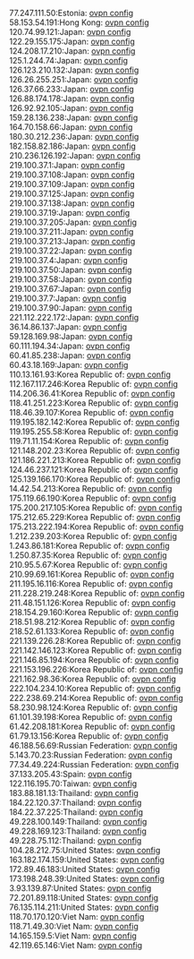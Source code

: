77.247.111.50:Estonia: [ovpn config](vpn/77_247_111_50.ovpn)  
58.153.54.191:Hong Kong: [ovpn config](vpn/58_153_54_191.ovpn)  
120.74.99.121:Japan: [ovpn config](vpn/120_74_99_121.ovpn)  
122.29.155.175:Japan: [ovpn config](vpn/122_29_155_175.ovpn)  
124.208.17.210:Japan: [ovpn config](vpn/124_208_17_210.ovpn)  
125.1.244.74:Japan: [ovpn config](vpn/125_1_244_74.ovpn)  
126.123.210.132:Japan: [ovpn config](vpn/126_123_210_132.ovpn)  
126.26.255.251:Japan: [ovpn config](vpn/126_26_255_251.ovpn)  
126.37.66.233:Japan: [ovpn config](vpn/126_37_66_233.ovpn)  
126.88.174.178:Japan: [ovpn config](vpn/126_88_174_178.ovpn)  
126.92.92.105:Japan: [ovpn config](vpn/126_92_92_105.ovpn)  
159.28.136.238:Japan: [ovpn config](vpn/159_28_136_238.ovpn)  
164.70.158.66:Japan: [ovpn config](vpn/164_70_158_66.ovpn)  
180.30.212.236:Japan: [ovpn config](vpn/180_30_212_236.ovpn)  
182.158.82.186:Japan: [ovpn config](vpn/182_158_82_186.ovpn)  
210.236.126.192:Japan: [ovpn config](vpn/210_236_126_192.ovpn)  
219.100.37.1:Japan: [ovpn config](vpn/219_100_37_1.ovpn)  
219.100.37.108:Japan: [ovpn config](vpn/219_100_37_108.ovpn)  
219.100.37.109:Japan: [ovpn config](vpn/219_100_37_109.ovpn)  
219.100.37.125:Japan: [ovpn config](vpn/219_100_37_125.ovpn)  
219.100.37.138:Japan: [ovpn config](vpn/219_100_37_138.ovpn)  
219.100.37.19:Japan: [ovpn config](vpn/219_100_37_19.ovpn)  
219.100.37.205:Japan: [ovpn config](vpn/219_100_37_205.ovpn)  
219.100.37.211:Japan: [ovpn config](vpn/219_100_37_211.ovpn)  
219.100.37.213:Japan: [ovpn config](vpn/219_100_37_213.ovpn)  
219.100.37.22:Japan: [ovpn config](vpn/219_100_37_22.ovpn)  
219.100.37.4:Japan: [ovpn config](vpn/219_100_37_4.ovpn)  
219.100.37.50:Japan: [ovpn config](vpn/219_100_37_50.ovpn)  
219.100.37.58:Japan: [ovpn config](vpn/219_100_37_58.ovpn)  
219.100.37.67:Japan: [ovpn config](vpn/219_100_37_67.ovpn)  
219.100.37.7:Japan: [ovpn config](vpn/219_100_37_7.ovpn)  
219.100.37.90:Japan: [ovpn config](vpn/219_100_37_90.ovpn)  
221.112.222.172:Japan: [ovpn config](vpn/221_112_222_172.ovpn)  
36.14.86.137:Japan: [ovpn config](vpn/36_14_86_137.ovpn)  
59.128.169.98:Japan: [ovpn config](vpn/59_128_169_98.ovpn)  
60.111.194.34:Japan: [ovpn config](vpn/60_111_194_34.ovpn)  
60.41.85.238:Japan: [ovpn config](vpn/60_41_85_238.ovpn)  
60.43.18.169:Japan: [ovpn config](vpn/60_43_18_169.ovpn)  
110.13.161.93:Korea Republic of: [ovpn config](vpn/110_13_161_93.ovpn)  
112.167.117.246:Korea Republic of: [ovpn config](vpn/112_167_117_246.ovpn)  
114.206.36.41:Korea Republic of: [ovpn config](vpn/114_206_36_41.ovpn)  
118.41.251.223:Korea Republic of: [ovpn config](vpn/118_41_251_223.ovpn)  
118.46.39.107:Korea Republic of: [ovpn config](vpn/118_46_39_107.ovpn)  
119.195.182.142:Korea Republic of: [ovpn config](vpn/119_195_182_142.ovpn)  
119.195.255.58:Korea Republic of: [ovpn config](vpn/119_195_255_58.ovpn)  
119.71.11.154:Korea Republic of: [ovpn config](vpn/119_71_11_154.ovpn)  
121.148.202.23:Korea Republic of: [ovpn config](vpn/121_148_202_23.ovpn)  
121.186.221.213:Korea Republic of: [ovpn config](vpn/121_186_221_213.ovpn)  
124.46.237.121:Korea Republic of: [ovpn config](vpn/124_46_237_121.ovpn)  
125.139.166.170:Korea Republic of: [ovpn config](vpn/125_139_166_170.ovpn)  
14.42.54.213:Korea Republic of: [ovpn config](vpn/14_42_54_213.ovpn)  
175.119.66.190:Korea Republic of: [ovpn config](vpn/175_119_66_190.ovpn)  
175.200.217.105:Korea Republic of: [ovpn config](vpn/175_200_217_105.ovpn)  
175.212.65.229:Korea Republic of: [ovpn config](vpn/175_212_65_229.ovpn)  
175.213.222.194:Korea Republic of: [ovpn config](vpn/175_213_222_194.ovpn)  
1.212.239.203:Korea Republic of: [ovpn config](vpn/1_212_239_203.ovpn)  
1.243.86.181:Korea Republic of: [ovpn config](vpn/1_243_86_181.ovpn)  
1.250.87.35:Korea Republic of: [ovpn config](vpn/1_250_87_35.ovpn)  
210.95.5.67:Korea Republic of: [ovpn config](vpn/210_95_5_67.ovpn)  
210.99.69.161:Korea Republic of: [ovpn config](vpn/210_99_69_161.ovpn)  
211.195.16.116:Korea Republic of: [ovpn config](vpn/211_195_16_116.ovpn)  
211.228.219.248:Korea Republic of: [ovpn config](vpn/211_228_219_248.ovpn)  
211.48.151.126:Korea Republic of: [ovpn config](vpn/211_48_151_126.ovpn)  
218.154.29.160:Korea Republic of: [ovpn config](vpn/218_154_29_160.ovpn)  
218.51.98.212:Korea Republic of: [ovpn config](vpn/218_51_98_212.ovpn)  
218.52.61.133:Korea Republic of: [ovpn config](vpn/218_52_61_133.ovpn)  
221.139.226.28:Korea Republic of: [ovpn config](vpn/221_139_226_28.ovpn)  
221.142.146.123:Korea Republic of: [ovpn config](vpn/221_142_146_123.ovpn)  
221.146.85.194:Korea Republic of: [ovpn config](vpn/221_146_85_194.ovpn)  
221.153.196.226:Korea Republic of: [ovpn config](vpn/221_153_196_226.ovpn)  
221.162.98.36:Korea Republic of: [ovpn config](vpn/221_162_98_36.ovpn)  
222.104.234.10:Korea Republic of: [ovpn config](vpn/222_104_234_10.ovpn)  
222.238.69.214:Korea Republic of: [ovpn config](vpn/222_238_69_214.ovpn)  
58.230.98.124:Korea Republic of: [ovpn config](vpn/58_230_98_124.ovpn)  
61.101.39.198:Korea Republic of: [ovpn config](vpn/61_101_39_198.ovpn)  
61.42.208.181:Korea Republic of: [ovpn config](vpn/61_42_208_181.ovpn)  
61.79.13.156:Korea Republic of: [ovpn config](vpn/61_79_13_156.ovpn)  
46.188.56.69:Russian Federation: [ovpn config](vpn/46_188_56_69.ovpn)  
5.143.70.23:Russian Federation: [ovpn config](vpn/5_143_70_23.ovpn)  
77.34.49.224:Russian Federation: [ovpn config](vpn/77_34_49_224.ovpn)  
37.133.205.43:Spain: [ovpn config](vpn/37_133_205_43.ovpn)  
122.116.195.70:Taiwan: [ovpn config](vpn/122_116_195_70.ovpn)  
183.88.181.13:Thailand: [ovpn config](vpn/183_88_181_13.ovpn)  
184.22.120.37:Thailand: [ovpn config](vpn/184_22_120_37.ovpn)  
184.22.37.225:Thailand: [ovpn config](vpn/184_22_37_225.ovpn)  
49.228.100.149:Thailand: [ovpn config](vpn/49_228_100_149.ovpn)  
49.228.169.123:Thailand: [ovpn config](vpn/49_228_169_123.ovpn)  
49.228.75.112:Thailand: [ovpn config](vpn/49_228_75_112.ovpn)  
104.28.212.75:United States: [ovpn config](vpn/104_28_212_75.ovpn)  
163.182.174.159:United States: [ovpn config](vpn/163_182_174_159.ovpn)  
172.89.46.183:United States: [ovpn config](vpn/172_89_46_183.ovpn)  
173.198.248.39:United States: [ovpn config](vpn/173_198_248_39.ovpn)  
3.93.139.87:United States: [ovpn config](vpn/3_93_139_87.ovpn)  
72.201.89.118:United States: [ovpn config](vpn/72_201_89_118.ovpn)  
76.135.114.211:United States: [ovpn config](vpn/76_135_114_211.ovpn)  
118.70.170.120:Viet Nam: [ovpn config](vpn/118_70_170_120.ovpn)  
118.71.49.30:Viet Nam: [ovpn config](vpn/118_71_49_30.ovpn)  
14.165.159.5:Viet Nam: [ovpn config](vpn/14_165_159_5.ovpn)  
42.119.65.146:Viet Nam: [ovpn config](vpn/42_119_65_146.ovpn)  
